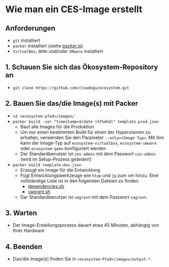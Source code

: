 # Wie man ein CES-Image erstellt
## Anforderungen
* `git` installiert
* `packer` installiert (siehe [packer.io](https://www.packer.io/))
* `VirtualBox`, `QEMU` und/oder `VMware` installiert

## 1. Schauen Sie sich das Ökosystem-Repository an
* `git clone https://github.com/cloudogu/ecosystem.git`
## 2. Bauen Sie das/die Image(s) mit Packer
* `cd <ecosystem-pfad>/images/`
* `packer build -var "timestamp=$(date +%Y%m%d)" template.prod.json`
  * Baut alle Images für die Produktion
  * Um nur einen bestimmten Build für einen der Hypervisoren zu erhalten, verwenden Sie den Parameter `--only=<Image-Typ>`. Mit ihm kann der Image-Typ auf `ecosystem-virtualbox`, `ecosystem-vmware` oder `ecosystem-qemu` konfiguriert werden
  * Der Standardbenutzer ist `ces-admin` mit dem Passwort `ces-admin` (wird im Setup-Prozess geändert)
* `packer build template.dev.json`
  * Erzeugt ein Image für die Entwicklung
  * Fügt Entwicklungswerkzeuge wie `htop` und `jq` zum vm hinzu.
    Eine vollständige Liste ist in den folgenden Dateien zu finden:
    * [dependencies.sh](https://github.com/cloudogu/ecosystem/blob/develop/images/scripts/dev/dependencies.sh)
    * [vagrant.sh](https://github.com/cloudogu/ecosystem/blob/develop/images/scripts/dev/vagrant.sh)
  * Der Standardbenutzer ist `vagrant` mit dem Passwort `vagrant`.

## 3. Warten
* Der Image-Erstellungsprozess dauert etwa 45 Minuten, abhängig von Ihrer Hardware
## 4. Beenden
* Das/die Image(s) finden Sie in `<ecosystem-Pfad>/images/output-*`.
